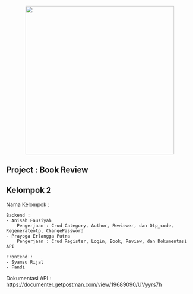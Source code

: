 <p align="center"><a href="https://laravel.com" target="_blank"><img src="https://raw.githubusercontent.com/laravel/art/master/logo-lockup/5%20SVG/2%20CMYK/1%20Full%20Color/laravel-logolockup-cmyk-red.svg" width="400"></a></p>

## Project : Book Review

## Kelompok 2

Nama Kelompok :

    Backend :
    - Anisah Fauziyah
        Pengerjaan : Crud Category, Author, Reviewer, dan Otp_code, Regenerateotp, ChangePassword
    - Prayoga Erlangga Putra
        Pengerjaan : Crud Register, Login, Book, Review, dan Dokumentasi API

    Frontend :
    - Syamsu Rijal
    - Fandi

Dokumentasi API : https://documenter.getpostman.com/view/19689090/UVyyrs7h

